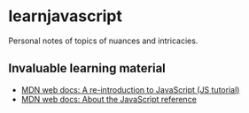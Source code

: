 # learnjavascript
Personal notes of topics of nuances and intricacies. 

## Invaluable learning material

* [MDN web docs: A re-introduction to JavaScript (JS tutorial)](https://developer.mozilla.org/en-US/docs/Web/JavaScript/A_re-introduction_to_JavaScript)
* [MDN web docs: About the JavaScript reference](https://developer.mozilla.org/en-US/docs/Web/JavaScript/Reference/About)
